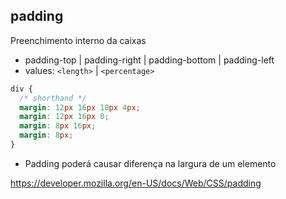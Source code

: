 ## padding

Preenchimento interno da caixas

- padding-top | padding-right | padding-bottom | padding-left
- values: `<length>` | `<percentage>`

```css
div {
  /* shorthand */
  margin: 12px 16px 10px 4px;
  margin: 12px 16px 0;
  margin: 8px 16px;
  margin: 8px;
}
```

* Padding poderá causar diferença na largura de um elemento

https://developer.mozilla.org/en-US/docs/Web/CSS/padding